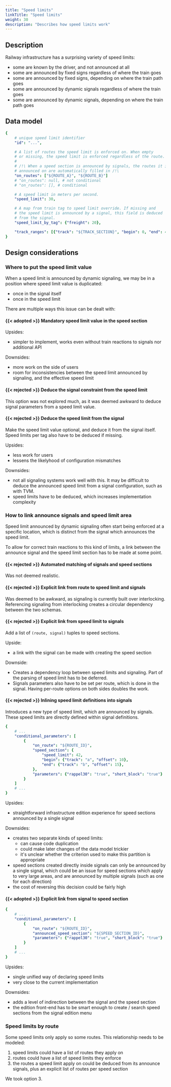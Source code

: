 ```yaml
---
title: "Speed limits"
linkTitle: "Speed limits"
weight: 30
description: "Describes how speed limits work"
---
```


## Description

Railway infrastructure has a surprising variety of speed limits:
 - some are known by the driver, and not announced at all
 - some are announced by fixed signs regardless of where the train goes
 - some are announced by fixed signs, depending on where the train path goes
 - some are announced by dynamic signals regardless of where the train goes
 - some are announced by dynamic signals, depending on where the train path goes

## Data model

```yaml
{
    # unique speed limit identifier
    "id": "...",

    # A list of routes the speed limit is enforced on. When empty
    # or missing, the speed limit is enforced regardless of the route.
    #
    # /!\ When a speed section is announced by signals, the routes it is
    # announced on are automatically filled in /!\
    "on_routes": ["${ROUTE_A}", "${ROUTE_B}"]
    # "on_routes": null, # not conditional
    # "on_routes": [], # conditional

    # A speed limit in meters per second.
    "speed_limit": 30,

    # A map from train tag to speed limit override. If missing and
    # the speed limit is announced by a signal, this field is deduced
    # from the signal.
    "speed_limit_by_tag": {"freight": 20},

    "track_ranges": [{"track": "${TRACK_SECTION}", "begin": 0, "end": 42, "applicable_directions": "START_TO_STOP"}],
}
```

## Design considerations

### Where to put the speed limit value

When a speed limit is announced by dynamic signaling, we may be in a position where speed limit value is duplicated:
 - once in the signal itself
 - once in the speed limit

There are multiple ways this issue can be dealt with:

#### {{< adopted >}} Mandatory speed limit value in the speed section

Upsides:
- simpler to implement, works even without train reactions to signals nor additional API

Downsides:
- more work on the side of users
- room for inconsistencies between the speed limit announced by signaling, and the effective speed limit

#### {{< rejected >}} Deduce the signal constraint from the speed limit

This option was not explored much, as it was deemed awkward
to deduce signal parameters from a speed limit value.

#### {{< rejected >}} Deduce the speed limit from the signal

Make the speed limit value optional, and deduce it from the signal itself.
Speed limits per tag also have to be deduced if missing.

Upsides:
 - less work for users
 - lessens the likelyhood of configuration mismatches

Downsides:
 - not all signaling systems work well with this. It may be difficult to deduce the announced speed limit from a signal configuration, such as with TVM.
 - speed limits have to be deduced, which increases implementation complexity

### How to link announce signals and speed limit area

Speed limit announced by dynamic signaling often start being enforced at a specific location,
which is distinct from the signal which announces the speed limit.

To allow for correct train reactions to this kind of limits, a link between the announce signal
and the speed limit section has to be made at some point.

#### {{< rejected >}} Automated matching of signals and speed sections

Was not deemed realistic.

#### {{< rejected >}} Explicit link from route to speed limit and signals

Was deemed to be awkward, as signaling is currently built over interlocking.
Referencing signaling from interlocking creates a circular dependency between the two schemas.

#### {{< rejected >}} Explicit link from speed limit to signals

Add a list of `(route, signal)` tuples to speed sections.

Upside:
 - a link with the signal can be made with creating the speed section

Downside:
 - Creates a dependency loop between speed limits and signaling. Part of the parsing of speed limit has to be deferred.
 - Signals parameters also have to be set per route, which is done in the signal. Having per-route options on both sides doubles the work.


#### {{< rejected >}} Inlining speed limit definitions into signals

Introduces a new type of speed limit, which are announced by signals.
These speed limits are directly defined within signal definitions.

```yaml
{
    # ...
    "conditional_parameters": [
        {
            "on_route": "${ROUTE_ID}",
            "speed_section": {
                "speed_limit": 42,
                "begin": {"track": "a", "offset": 10},
                "end": {"track": "b", "offset": 15},
            },
            "parameters": {"rappel30": "true", "short_block": "true"}
        }
    ]
    # ...
}
```

Upsides:
 - straightforward infrastructure edition experience for speed sections announced by a single signal

Downsides:
 - creates two separate kinds of speed limits:
   - can cause code duplication
   - could make later changes of the data model trickier
   - it's unclear whether the criterion used to make this partition is appropriate
 - speed sections created directly inside signals can only be announced by a single signal, which could be an issue for speed sections which apply to very large areas, and are announced by multiple signals (such as one for each direction)
 - the cost of reversing this decision could be fairly high

#### {{< adopted >}} Explicit link from signal to speed section

```yaml
{
    # ...
    "conditional_parameters": [
        {
            "on_route": "${ROUTE_ID}",
            "announced_speed_section": "${SPEED_SECTION_ID}",
            "parameters": {"rappel30": "true", "short_block": "true"}
        }
    ]
    # ...
}
```
Upsides:
 - single unified way of declaring speed limits
 - very close to the current implementation

Downsides:
 - adds a level of indirection between the signal and the speed section
 - the edition front-end has to be smart enough to create / search speed sections from the signal edition menu

### Speed limits by route

Some speed limits only apply so some routes. This relationship needs to be modeled:

1) speed limits could have a list of routes they apply on
2) routes could have a list of speed limits they enforce
3) the routes a speed limit apply on could be deduced from its announce signals, plus an explicit list of routes per speed section

We took option 3.
